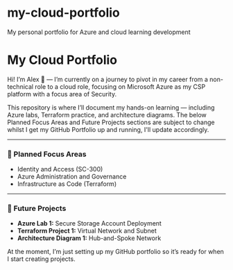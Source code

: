 # my-cloud-portfolio
My personal portfolio for Azure and cloud learning development
# My Cloud Portfolio

Hi! I’m Alex 👋 — I’m currently on a journey to pivot in my career from a non-technical role to a cloud role, focusing on Microsoft Azure as my CSP platform with a focus area of Security.

This repository is where I’ll document my hands-on learning — including Azure labs, Terraform practice, and architecture diagrams. The below Planned Focus Areas and Future Projects sections are subject to change whilst I get my GitHub Portfolio up and running, I'll update accordingly.

---

### 📘 Planned Focus Areas
- Identity and Access (SC-300)
- Azure Administration and Governance
- Infrastructure as Code (Terraform)

---

### 🧠 Future Projects
- **Azure Lab 1:** Secure Storage Account Deployment
- **Terraform Project 1:** Virtual Network and Subnet
- **Architecture Diagram 1:** Hub-and-Spoke Network

At the moment, I’m just setting up my GitHub portfolio so it’s ready for when I start creating projects.
